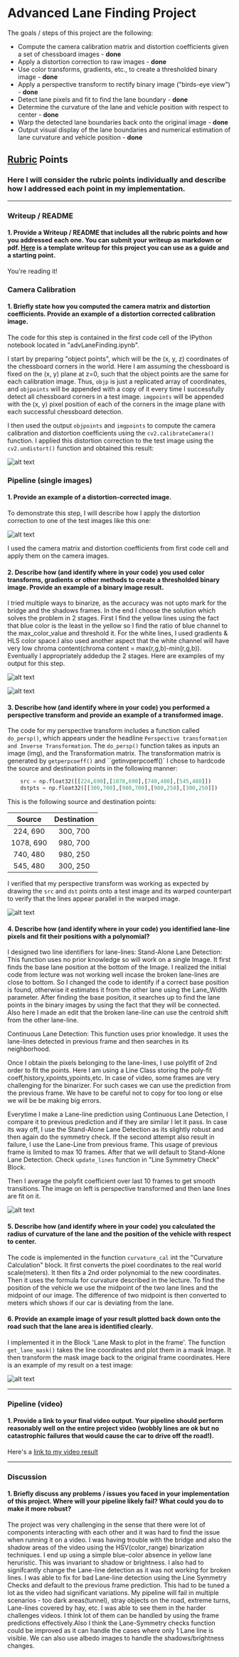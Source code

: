 # Advanced Lane Finding Project

The goals / steps of this project are the following:

* Compute the camera calibration matrix and distortion coefficients given a set of chessboard images - **done**
* Apply a distortion correction to raw images - **done**
* Use color transforms, gradients, etc., to create a thresholded binary image - **done**
* Apply a perspective transform to rectify binary image ("birds-eye view") - **done**
* Detect lane pixels and fit to find the lane boundary - **done**
* Determine the curvature of the lane and vehicle position with respect to center - **done**
* Warp the detected lane boundaries back onto the original image - **done**
* Output visual display of the lane boundaries and numerical estimation of lane curvature and vehicle position - **done**

[//]: # (Image References)

[image1]: ./output_images/cam_calib.png "Undistorted"
[image2]: ./output_images/distort_correction_real.png "Road Transformed"
[image3]: ./output_images/binary.png "Binary Example"
[image31]: ./output_images/binary2.png "Binary Example1"
[image4]: ./output_images/perspec.png "Warp Example"
[image5]: ./output_images/fit_lines.png "Fit Visual"
[image6]: ./output_images/ex_output.png "Output"
[video1]: ./test_videos_output/video1.mp4 "Video"

## [Rubric](https://review.udacity.com/#!/rubrics/571/view) Points

### Here I will consider the rubric points individually and describe how I addressed each point in my implementation.  

---

### Writeup / README

#### 1. Provide a Writeup / README that includes all the rubric points and how you addressed each one.  You can submit your writeup as markdown or pdf.  [Here](https://github.com/udacity/CarND-Advanced-Lane-Lines/blob/master/writeup_template.md) is a template writeup for this project you can use as a guide and a starting point.  

You're reading it!

### Camera Calibration

#### 1. Briefly state how you computed the camera matrix and distortion coefficients. Provide an example of a distortion corrected calibration image.

The code for this step is contained in the first code cell of the IPython notebook located in "advLaneFinding.ipynb".  

I start by preparing "object points", which will be the (x, y, z) coordinates of the chessboard corners in the world. Here I am assuming the chessboard is fixed on the (x, y) plane at z=0, such that the object points are the same for each calibration image.  Thus, `objp` is just a replicated array of coordinates, and `objpoints` will be appended with a copy of it every time I successfully detect all chessboard corners in a test image.  `imgpoints` will be appended with the (x, y) pixel position of each of the corners in the image plane with each successful chessboard detection.  

I then used the output `objpoints` and `imgpoints` to compute the camera calibration and distortion coefficients using the `cv2.calibrateCamera()` function.  I applied this distortion correction to the test image using the `cv2.undistort()` function and obtained this result: 

![alt text][image1]

### Pipeline (single images)

#### 1. Provide an example of a distortion-corrected image.

To demonstrate this step, I will describe how I apply the distortion correction to one of the test images like this one:

![alt text][image2]

I used the camera matrix and distortion coefficients from first code cell and apply them on the camera images.


#### 2. Describe how (and identify where in your code) you used color transforms, gradients or other methods to create a thresholded binary image.  Provide an example of a binary image result.

I tried multiple ways to binarize, as the accuracy was not upto mark for the bridge and the shadows frames. In the end I choose the solution which solves the problem in 2 stages. First I find the yellow lines using the fact that blue color is the least in the yellow so I find the ratio of blue channel to the max_color_value and threshold it. For the white lines, I used gradients & HLS color space.I also used another aspect that the white channel will have very low chroma content(chroma content = max(r,g,b)-min(r,g,b)). Eventually I appropriately addedup the 2 stages.  Here are examples of my output for this step. 

![alt text][image3]

![alt text][image31]

#### 3. Describe how (and identify where in your code) you performed a perspective transform and provide an example of a transformed image.

The code for my perspective transform includes a function called `do_persp()`, which appears under the headline ``Perspective transformation and Inverse Transformation``.  The `do_persp()` function takes as inputs an image (img), and the Transformation matrix. The transformation matrix is generated by ``getperpcoeff()`` and ``getinvperpcoeff()`  I chose to hardcode the source and destination points in the following manner:

```python
    src = np.float32([[224,690],[1078,690],[740,480],[545,480]])
    dstpts = np.float32([[300,700],[980,700],[980,250],[300,250]])
```

This is the following source and destination points:

| Source        | Destination   | 
|:-------------:|:-------------:| 
| 224, 690      | 300, 700        | 
| 1078, 690      | 980, 700      |
| 740, 480     | 980, 250      |
| 545, 480      | 300, 250        |

I verified that my perspective transform was working as expected by drawing the `src` and `dst` points onto a test image and its warped counterpart to verify that the lines appear parallel in the warped image.

![alt text][image4]

#### 4. Describe how (and identify where in your code) you identified lane-line pixels and fit their positions with a polynomial?

I designed two line identifiers for lane-lines:
Stand-Alone Lane Detection: This function uses no prior knowledge so will work on a single Image. It first finds the base lane position at the bottom of the Image. I realized the initial code from lecture was not working well incase the broken lane-lines are close to bottom. So I changed the code to identify if a correct base position is found, otherwise it estimates it from the other lane using the Lane_Width parameter. After finding the base position, it searches up to find the lane points in the binary images by using the fact that they will be connected. Also here I made an edit that the broken lane-line can use the centroid shift from the other lane-line.

Continuous Lane Detection: This function uses prior knowledge. It uses the lane-lines detected in previous frame and then searches in its neighborhood.

Once I obtain the pixels belonging to the lane-lines, I use polytfit of 2nd order to fit the points. Here I am using a Line Class storing the poly-fit coeff,history,xpoints,ypoints,etc. In case of video, some frames are very challenging for the binarizer. For such cases we can use the prediction from the previous frame. We have to be careful not to copy for too long or else we will be be making big errors.

Everytime I make a Lane-line prediction using Continuous Lane Detection, I compare it to previous prediction and if they are similar I let it pass. In case its way off, I use the Stand-Alone Lane Detection as its slightly robust and then again do the symmetry check. If the second attempt also result in failure, I use the Lane-Line from previous frame. This usage of previous frame is limited to max 10 frames. After that we will default to Stand-Alone Lane Detection. Check ``update_lines`` function in "Line Symmetry Check" Block.

Then I average the polyfit coefficient over last 10 frames to get smooth transitions. The image on left is perspective transformed and then lane lines are fit on it.

![alt text][image5]

#### 5. Describe how (and identify where in your code) you calculated the radius of curvature of the lane and the position of the vehicle with respect to center.

The code is implemented in the function ``curvature_cal`` int the "Curvature Calculation" block. It first converts the pixel coordinates to the real world scale(meters). It then fits a 2nd order polynomial to the new coordinates. Then it uses the formula for curvature described in the lecture. To find the position of the vehicle we use the midpoint of the two lane lines and the midpoint of our image. The difference of two midpoint is then converted to meters which shows if our car is deviating from the lane.

#### 6. Provide an example image of your result plotted back down onto the road such that the lane area is identified clearly.

I implemented it in the Block 'Lane Mask to plot in the frame'. The function ``get_lane_mask()`` takes the line coordinates and plot them in a mask Image. It then transform the mask image back to the original frame coordinates. Here is an example of my result on a test image:

![alt text][image6]

---

### Pipeline (video)

#### 1. Provide a link to your final video output.  Your pipeline should perform reasonably well on the entire project video (wobbly lines are ok but no catastrophic failures that would cause the car to drive off the road!).

Here's a [link to my video result][video1]

---

### Discussion

#### 1. Briefly discuss any problems / issues you faced in your implementation of this project.  Where will your pipeline likely fail?  What could you do to make it more robust?

The project was very challenging in the sense that there were lot of components interacting with each other and it was hard to find the issue when running it on a video. I was having trouble with the bridge and also the shadow areas of the video using the HSV(color_range) binarization techniques. I end up using a simple blue-color absence in yellow lane heruristic. This was invariant to shadow or brightness. I also had to signifcantly change the Lane-line detection as it was not working for broken lines. I was able to fix for bad Lane-line detection using the Line Symmetry Checks and default to the previous frame prediction. This had to be tuned a lot as the video had significant variations. 
My pipeline will fail in multiple scenarios - too dark areas(tunnel), stray objects on the road, extreme turns, Lane-lines covered by hay, etc. I was able to see them in the harder challenges videos. I think lot of them can be handled by using the frame predictions effectively.Also I think the Lane-Symmetry checks function could be improved as it can handle the cases where only 1 Lane line is visible. We can also use albedo images to handle the shadows/brightness changes.